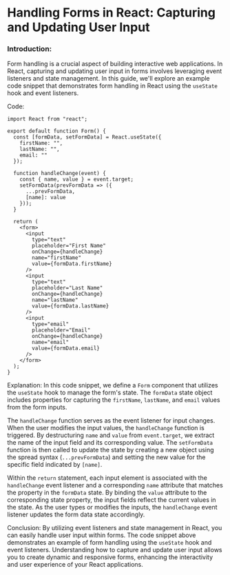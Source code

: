 

# Handling Forms in React: Capturing and Updating User Input

### Introduction:
Form handling is a crucial aspect of building interactive web applications. In React, capturing and updating user input in forms involves leveraging event listeners and state management. In this guide, we'll explore an example code snippet that demonstrates form handling in React using the `useState` hook and event listeners.

Code:

```
import React from "react";

export default function Form() {
  const [formData, setFormData] = React.useState({
    firstName: "",
    lastName: "",
    email: ""
  });

  function handleChange(event) {
    const { name, value } = event.target;
    setFormData(prevFormData => ({
      ...prevFormData,
      [name]: value
    }));
  }

  return (
    <form>
      <input
        type="text"
        placeholder="First Name"
        onChange={handleChange}
        name="firstName"
        value={formData.firstName}
      />
      <input
        type="text"
        placeholder="Last Name"
        onChange={handleChange}
        name="lastName"
        value={formData.lastName}
      />
      <input
        type="email"
        placeholder="Email"
        onChange={handleChange}
        name="email"
        value={formData.email}
      />
    </form>
  );
}

```

Explanation:
In this code snippet, we define a `Form` component that utilizes the `useState` hook to manage the form's state. The `formData` state object includes properties for capturing the `firstName`, `lastName`, and `email` values from the form inputs.

The `handleChange` function serves as the event listener for input changes. When the user modifies the input values, the `handleChange` function is triggered. By destructuring `name` and `value` from `event.target`, we extract the name of the input field and its corresponding value. The `setFormData` function is then called to update the state by creating a new object using the spread syntax (`...prevFormData`) and setting the new value for the specific field indicated by `[name]`.

Within the `return` statement, each input element is associated with the `handleChange` event listener and a corresponding `name` attribute that matches the property in the `formData` state. By binding the `value` attribute to the corresponding state property, the input fields reflect the current values in the state. As the user types or modifies the inputs, the `handleChange` event listener updates the form data state accordingly.

Conclusion:
By utilizing event listeners and state management in React, you can easily handle user input within forms. The code snippet above demonstrates an example of form handling using the `useState` hook and event listeners. Understanding how to capture and update user input allows you to create dynamic and responsive forms, enhancing the interactivity and user experience of your React applications.